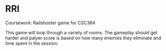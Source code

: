 # RRI
Coursework: Railshooter game for CSC384

This game will loop through a variety of rooms. The gameplay should get harder and palyer score is based on how many enemies they eliminate and time spent in the session.
